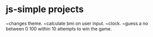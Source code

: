 # js-simple projects
~changes theme.
~calculate bmi on user input.
~clock.
~guess a no between 0 100 within 10 attempts to win the game.
